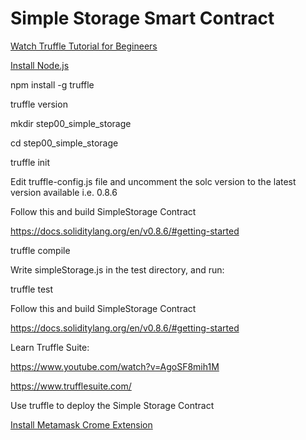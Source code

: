 # Simple Storage Smart Contract

[Watch Truffle Tutorial for Begineers](https://www.youtube.com/watch?v=62f757RVEvU)

[Install Node.js](https://nodejs.org/en/download/)

npm install -g truffle

truffle version

mkdir step00_simple_storage

cd step00_simple_storage

truffle init

Edit truffle-config.js file and uncomment the solc version to the latest version available i.e. 0.8.6

Follow this and build SimpleStorage Contract

https://docs.soliditylang.org/en/v0.8.6/#getting-started


truffle compile

Write simpleStorage.js in the test directory, and run:

truffle test



Follow this and build SimpleStorage Contract

https://docs.soliditylang.org/en/v0.8.6/#getting-started

Learn Truffle Suite:

https://www.youtube.com/watch?v=AgoSF8mih1M

https://www.trufflesuite.com/

Use truffle to deploy the Simple Storage Contract



[Install Metamask Crome Extension](https://metamask.io/download.html)